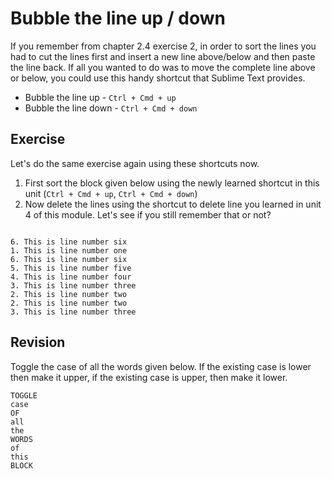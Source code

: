 Bubble the line up / down
==========================

If you remember from chapter 2.4 exercise 2, in order to sort the lines you
had to cut the lines first and insert a new line above/below and then paste
the line back. If all you wanted to do was to move the complete line above
or below, you could use this handy shortcut that Sublime Text provides.

* Bubble the line up - `Ctrl + Cmd + up`
* Bubble the line down - `Ctrl + Cmd + down`

Exercise
---------

Let's do the same exercise again using these shortcuts now.

1. First sort the block given below using the newly learned shortcut
   in this unit (`Ctrl + Cmd + up`, `Ctrl + Cmd + down`)
2. Now delete the lines using the shortcut to delete line you learned in unit 4
   of this module. Let's see if you still remember that or not?


```

6. This is line number six
1. This is line number one
6. This is line number six
5. This is line number five
4. This is line number four
3. This is line number three
2. This is line number two
2. This is line number two
3. This is line number three

```

Revision
---------

Toggle the case of all the words given below. If the existing case is lower
then make it upper, if the existing case is upper, then make it lower.

```
TOGGLE
case
OF
all
the
WORDS
of
this
BLOCK
```